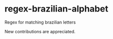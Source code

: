 # regex-brazilian-alphabet
Regex for matching brazilian letters

New contributions are appreciated.
